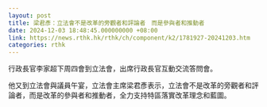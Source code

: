 ```yaml
---
layout: post
title: 梁君彥：立法會不是改革的旁觀者和評論者　而是參與者和推動者
date: 2024-12-03 18:48:45.000000000 +08:00
link: https://news.rthk.hk/rthk/ch/component/k2/1781927-20241203.htm
categories: rthk
---
```


行政長官李家超下周四會到立法會，出席行政長官互動交流答問會。

他又到立法會與議員午宴，立法會主席梁君彥表示，立法會不是改革的旁觀者和評論者，而是改革的參與者和推動者，全力支持特區落實改革理念和藍圖。
